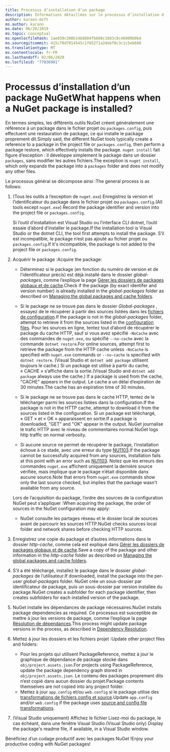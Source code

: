 ```yaml
---
title: Processus d’installation d’un package
description: Informations détaillées sur le processus d’installation d’un package
author: karann-msft
ms.author: karann
ms.date: 06/20/2019
ms.topic: conceptual
ms.openlocfilehash: 1ae030c308b14b8884fb608c1683c8c46000b0bd
ms.sourcegitcommit: 415c70d7014545c1f65271a2debf8c3c1c5eb688
ms.translationtype: MT
ms.contentlocale: fr-FR
ms.lasthandoff: 02/06/2020
ms.locfileid: "77036901"
---
```

# <a name="what-happens-when-a-nuget-package-is-installed"></a><span data-ttu-id="056fa-103">Processus d’installation d’un package NuGet</span><span class="sxs-lookup"><span data-stu-id="056fa-103">What happens when a NuGet package is installed?</span></span>

<span data-ttu-id="056fa-104">En termes simples, les différents outils NuGet créent généralement une référence à un package dans le fichier projet ou `packages.config`, puis effectuent une restauration de package, ce qui installe le package proprement dit.</span><span class="sxs-lookup"><span data-stu-id="056fa-104">Simply said, the different NuGet tools typically create a reference to a package in the project file or `packages.config`, then perform a package restore, which effectively installs the package.</span></span> <span data-ttu-id="056fa-105">`nuget install` fait figure d’exception : il développe simplement le package dans un dossier `packages`, sans modifier les autres fichiers.</span><span class="sxs-lookup"><span data-stu-id="056fa-105">The exception is `nuget install`, which only expands the package into a `packages` folder and does not modify any other files.</span></span>

<span data-ttu-id="056fa-106">Le processus général se décompose ainsi :</span><span class="sxs-lookup"><span data-stu-id="056fa-106">The general process is as follows:</span></span>

1. <span data-ttu-id="056fa-107">(Tous les outils à l’exception de `nuget.exe`) Enregistrez la version et l’identificateur du package dans le fichier projet ou `packages.config`.</span><span class="sxs-lookup"><span data-stu-id="056fa-107">(All tools except `nuget.exe`) Record the package identifier and version into the project file or `packages.config`.</span></span>

   <span data-ttu-id="056fa-108">Si l’outil d’installation est Visual Studio ou l’interface CLI dotnet, l’outil essaie d’abord d’installer le package.</span><span class="sxs-lookup"><span data-stu-id="056fa-108">If the installation tool is Visual Studio or the dotnet CLI, the tool first attempts to install the package.</span></span> <span data-ttu-id="056fa-109">S’il est incompatible, le package n’est pas ajouté au fichier projet ou `packages.config`.</span><span class="sxs-lookup"><span data-stu-id="056fa-109">If it's incompatible, the package is not added to the project file or `packages.config`.</span></span>

2. <span data-ttu-id="056fa-110">Acquérir le package :</span><span class="sxs-lookup"><span data-stu-id="056fa-110">Acquire the package:</span></span>
   - <span data-ttu-id="056fa-111">Déterminez si le package (en fonction du numéro de version et de l’identificateur précis) est déjà installé dans le dossier *global-packages*, comme l’explique la page [Gérer les dossiers de packages globaux et de cache](../consume-packages/managing-the-global-packages-and-cache-folders.md).</span><span class="sxs-lookup"><span data-stu-id="056fa-111">Check if the package (by exact identifer and version number) is already installed in the *global-packages* folder as described on [Managing the global packages and cache folders](../consume-packages/managing-the-global-packages-and-cache-folders.md).</span></span>

   - <span data-ttu-id="056fa-112">Si le package ne se trouve pas dans le dossier *Global-packages* , essayez de le récupérer à partir des sources listées dans les [fichiers de configuration](../consume-packages/Configuring-NuGet-Behavior.md).</span><span class="sxs-lookup"><span data-stu-id="056fa-112">If the package is not in the *global-packages* folder, attempt to retrieve it from the sources listed in the [configuration files](../consume-packages/Configuring-NuGet-Behavior.md).</span></span> <span data-ttu-id="056fa-113">Pour les sources en ligne, tentez tout d’abord de récupérer le package du cache HTTP, sauf si vous avez spécifié `-NoCache` avec des commandes de `nuget.exe`, ou spécifié `--no-cache` avec la commande `dotnet restore`.</span><span class="sxs-lookup"><span data-stu-id="056fa-113">For online sources, attempt first to retrieve the package from the HTTP cache unless `-NoCache` is specified with `nuget.exe` commands or `--no-cache` is specified with `dotnet restore`.</span></span> <span data-ttu-id="056fa-114">(Visual Studio et `dotnet add package` utilisent toujours le cache.) Si un package est utilisé à partir du cache, « CACHE » s’affiche dans la sortie.</span><span class="sxs-lookup"><span data-stu-id="056fa-114">(Visual Studio and `dotnet add package` always use the cache.) If a package is used from the cache, "CACHE" appears in the output.</span></span> <span data-ttu-id="056fa-115">Le cache a un délai d’expiration de 30 minutes.</span><span class="sxs-lookup"><span data-stu-id="056fa-115">The cache has an expiration time of 30 minutes.</span></span>

   - <span data-ttu-id="056fa-116">Si le package ne se trouve pas dans le cache HTTP, tentez de le télécharger parmi les sources listées dans la configuration.</span><span class="sxs-lookup"><span data-stu-id="056fa-116">If the package is not in the HTTP cache, attempt to download it from the sources listed in the configuration.</span></span> <span data-ttu-id="056fa-117">Si un package est téléchargé, « GET » et « OK » apparaissent en sortie.</span><span class="sxs-lookup"><span data-stu-id="056fa-117">If a package is downloaded, "GET" and "OK" appear in the output.</span></span> <span data-ttu-id="056fa-118">NuGet journalise le trafic HTTP avec le niveau de commentaires normal.</span><span class="sxs-lookup"><span data-stu-id="056fa-118">NuGet logs http traffic on normal verbosity.</span></span>

   - <span data-ttu-id="056fa-119">Si aucune source ne permet de récupérer le package, l’installation échoue à ce stade, avec une erreur du type [NU1103](../reference/errors-and-warnings/NU1103.md).</span><span class="sxs-lookup"><span data-stu-id="056fa-119">If the package cannot be successfully acquired from any sources, installation fails at this point with an error such as [NU1103](../reference/errors-and-warnings/NU1103.md).</span></span> <span data-ttu-id="056fa-120">Notez que les erreurs des commandes `nuget.exe` affichent uniquement la dernière source vérifiée, mais implique que le package n’était disponible dans aucune source.</span><span class="sxs-lookup"><span data-stu-id="056fa-120">Note that errors from `nuget.exe` commands show only the last source checked, but implies that the package wasn't available from any source.</span></span>

   <span data-ttu-id="056fa-121">Lors de l’acquisition du package, l’ordre des sources de la configuration NuGet peut s’appliquer :</span><span class="sxs-lookup"><span data-stu-id="056fa-121">When acquiring the package, the order of sources in the NuGet configuration may apply:</span></span>

   - <span data-ttu-id="056fa-122">NuGet consulte les partages réseau et le dossier local de sources avant de parcourir les sources HTTP.</span><span class="sxs-lookup"><span data-stu-id="056fa-122">NuGet checks sources local folder and network shares before checking HTTP sources.</span></span>

3. <span data-ttu-id="056fa-123">Enregistrez une copie du package et d’autres informations dans le dossier *http-cache*, comme cela est expliqué dans [Gérer les dossiers de packages globaux et de cache](../consume-packages/managing-the-global-packages-and-cache-folders.md).</span><span class="sxs-lookup"><span data-stu-id="056fa-123">Save a copy of the package and other information in the *http-cache* folder as described on [Managing the global packages and cache folders](../consume-packages/managing-the-global-packages-and-cache-folders.md).</span></span>

4. <span data-ttu-id="056fa-124">S’il a été téléchargé, installez le package dans le dossier *global-packages* de l’utilisateur.</span><span class="sxs-lookup"><span data-stu-id="056fa-124">If downloaded, install the package into the per-user *global-packages* folder.</span></span> <span data-ttu-id="056fa-125">NuGet crée un sous-dossier par identificateur de package, puis un sous-dossier par version installée du package.</span><span class="sxs-lookup"><span data-stu-id="056fa-125">NuGet creates a subfolder for each package identifier, then creates subfolders for each installed version of the package.</span></span>

5. <span data-ttu-id="056fa-126">NuGet installe les dépendances de package nécessaires.</span><span class="sxs-lookup"><span data-stu-id="056fa-126">NuGet installs package dependencies as required.</span></span> <span data-ttu-id="056fa-127">Ce processus est susceptible de mettre à jour les versions de package, comme l’explique la page [Résolution de dépendances](../concepts/dependency-resolution.md).</span><span class="sxs-lookup"><span data-stu-id="056fa-127">This process might update package versions in the process, as described in [Dependency Resolution](../concepts/dependency-resolution.md).</span></span>

6. <span data-ttu-id="056fa-128">Mettez à jour les dossiers et les fichiers projet :</span><span class="sxs-lookup"><span data-stu-id="056fa-128">Update other project files and folders:</span></span>

    - <span data-ttu-id="056fa-129">Pour les projets qui utilisent PackageReference, mettez à jour le graphique de dépendance de package stocké dans `obj/project.assets.json`.</span><span class="sxs-lookup"><span data-stu-id="056fa-129">For projects using PackageReference, update the package dependency graph stored in `obj/project.assets.json`.</span></span> <span data-ttu-id="056fa-130">Le contenu des packages proprement dits n’est copié dans aucun dossier du projet.</span><span class="sxs-lookup"><span data-stu-id="056fa-130">Package contents themselves are not copied into any project folder.</span></span>
    - <span data-ttu-id="056fa-131">Mettez à jour `app.config` et/ou `web.config` si le package utilise des [transformations de fichiers config et source](../create-packages/source-and-config-file-transformations.md).</span><span class="sxs-lookup"><span data-stu-id="056fa-131">Update `app.config` and/or `web.config` if the package uses [source and config file transformations](../create-packages/source-and-config-file-transformations.md).</span></span>

7. <span data-ttu-id="056fa-132">(Visual Studio uniquement) Affichez le fichier Lisez-moi du package, le cas échéant, dans une fenêtre Visual Studio.</span><span class="sxs-lookup"><span data-stu-id="056fa-132">(Visual Studio only) Display the package's readme file, if available, in a Visual Studio window.</span></span>

<span data-ttu-id="056fa-133">Bénéficiez d’un codage productif avec les packages NuGet !</span><span class="sxs-lookup"><span data-stu-id="056fa-133">Enjoy your productive coding with NuGet packages!</span></span>
